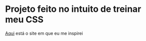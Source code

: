 # Projeto feito no intuito de treinar meu CSS

<a target="_blank" href="https://filipedeschamps.com.br/blackfriday-2021">Aqui</a> está o site em que eu me inspirei
